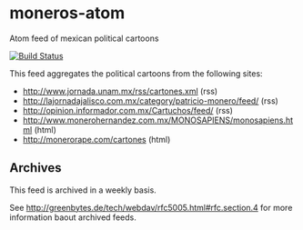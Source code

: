 # moneros-atom
Atom feed of mexican political cartoons

[![Build Status](https://travis-ci.org/josketres/moneros-atom.svg?branch=master)](https://travis-ci.org/josketres/moneros-atom)

This feed aggregates the political cartoons from the following sites:
* http://www.jornada.unam.mx/rss/cartones.xml (rss)
* http://lajornadajalisco.com.mx/category/patricio-monero/feed/ (rss)
* http://opinion.informador.com.mx/Cartuchos/feed/ (rss)
* http://www.monerohernandez.com.mx/MONOSAPIENS/monosapiens.html (html)
* http://monerorape.com/cartones (html)

## Archives

This feed is archived in a weekly basis.

See http://greenbytes.de/tech/webdav/rfc5005.html#rfc.section.4 for more information baout archived feeds.
